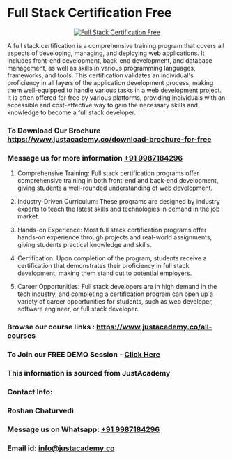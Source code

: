 # Full Stack Certification Free

<p align="center">
  <a href="https://justacademy.co/program-detail/full-stack-web-development">
    <img src="https://justacademy.co/storage2/program_images/1704700371.webp" alt="Full Stack Certification Free">
  </a>
</p>


A full stack certification is a comprehensive training program that covers all aspects of developing, managing, and deploying web applications. It includes front-end development, back-end development, and database management, as well as skills in various programming languages, frameworks, and tools. This certification validates an individual's proficiency in all layers of the application development process, making them well-equipped to handle various tasks in a web development project. It is often offered for free by various platforms, providing individuals with an accessible and cost-effective way to gain the necessary skills and knowledge to become a full stack developer.
### To Download Our Brochure https://www.justacademy.co/download-brochure-for-free
### Message us for more information [+91 9987184296](https://api.whatsapp.com/send?phone=919987184296)
1) Comprehensive Training: Full stack certification programs offer comprehensive training in both front-end and back-end development, giving students a well-rounded understanding of web development. 

2) Industry-Driven Curriculum: These programs are designed by industry experts to teach the latest skills and technologies in demand in the job market. 

3) Hands-on Experience: Most full stack certification programs offer hands-on experience through projects and real-world assignments, giving students practical knowledge and skills. 

4) Certification: Upon completion of the program, students receive a certification that demonstrates their proficiency in full stack development, making them stand out to potential employers. 

5) Career Opportunities: Full stack developers are in high demand in the tech industry, and completing a certification program can open up a variety of career opportunities for students, such as web developer, software engineer, or full stack developer.

### Browse our course links : https://www.justacademy.co/all-courses 
### To Join our FREE DEMO Session - [Click Here](https://www.justacademy.co/register-for-course-demo)


### This information is sourced from JustAcademy
### Contact Info:
### Roshan Chaturvedi
### Message us on Whatsapp: [+91 9987184296](https://api.whatsapp.com/send?phone=919987184296)
### Email id: [info@justacademy.co](mailto:info@justacademy.co)
                    